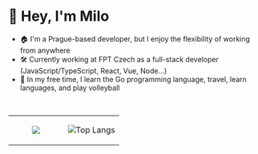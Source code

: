 # 👋 Hey, I'm Milo

- 🏠 I'm a Prague-based developer, but I enjoy the flexibility of working from anywhere
- 🛠️ Currently working at FPT Czech as a full-stack developer (JavaScript/TypeScript, React, Vue, Node...)
- 🌱 In my free time, I learn the Go programming language, travel, learn languages, and play volleyball
  

<!-- 🌟 Projects -->

</br>

<table align="left"><tr><td valign="center" width="50%">
<div align="center"> 
  <img src="https://media1.giphy.com/media/dbtDDSvWErdf2/giphy.gif?cid=ecf05e478cslzqr789liqpjm7k9jzvf2o988ejzlpw8w715u&ep=v1_gifs_search&rid=giphy.gif&ct=g" />
</div>
</td><td valign="center" width="50%">
<div align="center">  
  
  ![Top Langs](https://github-readme-stats.vercel.app/api/top-langs/?username=milojezek&layout=compact)
</div>
</td></tr></table>  



